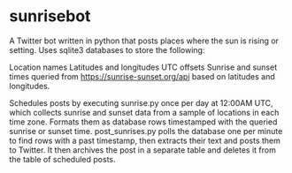 # sunrisebot
A Twitter bot written in python that posts places where the sun is rising or setting. Uses sqlite3 databases to store the following:

Location names
Latitudes and longitudes
UTC offsets
Sunrise and sunset times queried from https://sunrise-sunset.org/api based on latitudes and longitudes.

Schedules posts by executing sunrise.py once per day at 12:00AM UTC, which collects sunrise and sunset data from a sample of locations in each time zone. Formats them as database rows timestamped with the queried sunrise or sunset time. post_sunrises.py polls the database one per minute to find rows with a past timestamp, then extracts their text and posts them to Twitter. It then archives the post in a separate table and deletes it from the table of scheduled posts.
